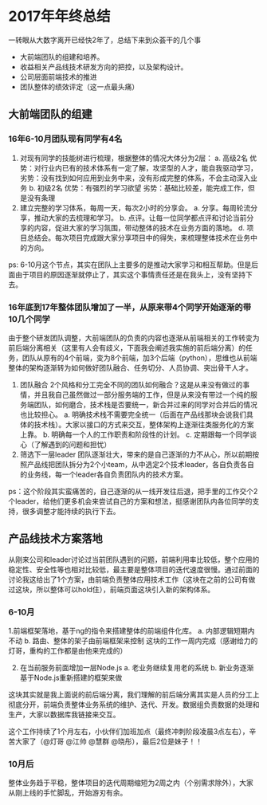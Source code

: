 # 2017年年终总结
一转眼从大数字离开已经快2年了，总结下来到众荟干的几个事

* 大前端团队的组建和培养。
* 收益相关产品线技术研发方向的把控，以及架构设计。
* 公司层面前端技术的推进
* 团队整体的绩效评定（这一点最头痛）

## 大前端团队的组建

### 16年6-10月团队现有同学有4名

1. 对现有同学的技能树进行梳理，根据整体的情况大体分为2层：
	a. 高级2名
		优势：对行业内已有的技术体系有一定了解，攻坚型的人才，能自我驱动学习，
		劣势：没有找到如何应用到业务中来，没有形成完整的体系，不会主动深入业务
	b. 初级2名
		优势：有强烈的学习欲望
		劣势：基础比较差，能完成工作，但是没有条理
2. 建立完整的学习体系，每周一天，每次2小时的分享会。
	a. 分享。每周轮流分享，推动大家的去梳理和学习。
	b. 点评。让每一位同学都点评和讨论当前分享的内容，促进大家的学习氛围，带动整体的技术在业务方面的落地。
	d. 项目总结会。每次项目完成跟大家分享项目中的得失，来梳理整体技术在业务中的方向。

ps: 6-10月这个节点，其实在团队上主要多的是推动大家学习和相互帮助。但是后面由于项目的原因逐渐就停止了，其实这个事情责任还是在我头上，没有坚持下去。

### 16年底到17年整体团队增加了一半，从原来带4个同学开始逐渐的带10几个同学

由于整个研发团队调整，大前端团队的负责的内容也逐渐从前端相关的工作转变为前后端分离相关（这里有人会有歧义，下面我会阐述我实施的前后端分离）的任务，团队从原有的4个前端，变为8个前端，加3个后端（python），思维也从前端整体的架构逐渐转为如何做好团队融合、任务切分、人员协调、突出骨干人才。

1. 团队融合
	2个风格和分工完全不同的团队如何融合？这是从来没有做过的事情，并且我自己虽然做过一部分服务端的工作，但是从来没有带过一个纯的服务端团队，如何磨合，技术栈是否要统一，新合并过来的同学对合并后的情况也比较担心。
		a. 明确技术栈不需要完全统一（后面在产品线那块会说我们具体的技术栈）。大家以接口的方式来交互，整体架构上逐渐往类服务化的方案上靠。
		b. 明确每一个人的工作职责和阶段性的计划。
		c. 定期跟每一个同学谈心（了解遇到的问题和担忧）
2. 筛选下一层leader
	团队逐渐壮大，带来的是自己逐渐的力不从心，所以前期按照产品线把团队拆分为2个小team，从中选定2个技术leader，各自负责各自的业务线，每一个leader各自负责团队内的技术方案。

ps：这个阶段其实蛮痛苦的，自己逐渐的从一线开发往后退，把手里的工作交个2个leader，给他们更多机会来尝试自己的方案和想法，挺感谢团队内各位同学的支持，很多调整才能持续的执行下去。

## 产品线技术方案落地

从刚来公司和leader讨论过当前团队遇到的问题，前端利用率比较低，整个应用的稳定性、安全性等也相对比较低，最主要是整体项目的迭代速度很慢。通过前面的讨论我这给出了1个方案，由前端负责整体应用技术工作（这块在之前的公司有做过这块，所以整体可以hold住），前端页面这块引入新的架构体系。

### 6-10月

1.前端框架落地，基于ng的指令来搭建整体的前端组件化库。
	a. 内部逻辑短期内不动
	b. 路由、整体的架子由前端框架来控制
这块的工作一周内完成（感谢给力的灯哥，重构的工作都是由他来完成的）

2. 在当前服务前面增加一层Node.js
	a. 老业务继续复用老的系统
	b. 新业务逐渐基于Node.js重新搭建的框架来做

这块其实就是我上面说的前后端分离，我们理解的前后端分离其实是人员的分工上彻底分开，前端负责整体业务系统的维护、迭代、开发。数据组负责数据的处理和生产，大家以数据库我链接来交互。

这个工作持续了1个月左右，小伙伴们加班加点（最终冲刺阶段凌晨3点左右），辛苦大家了（@灯哥 @江帅 @慧群 @晓彤），最后2位是妹子！！

### 10月后

整体业务趋于平稳，整体项目的迭代周期缩短为2周之内（个别需求除外），大家从刚上线的手忙脚乱，开始游刃有余。





















